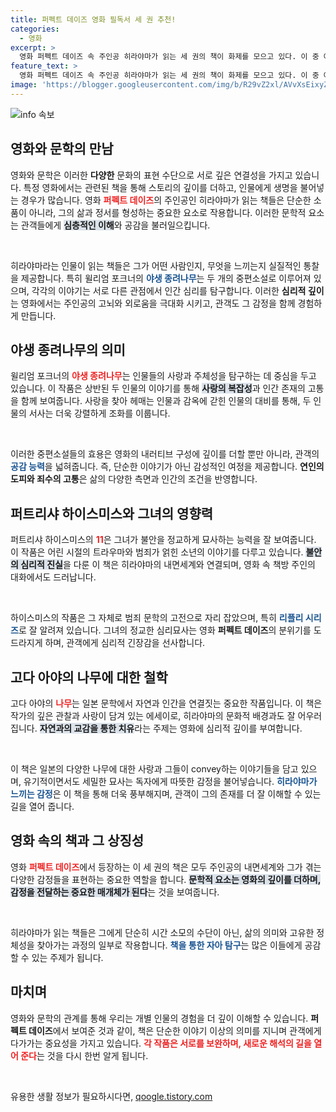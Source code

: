 ```yaml
---
title: 퍼펙트 데이즈 영화 필독서 세 권 추천!
categories:
  - 영화
excerpt: >
  영화 퍼펙트 데이즈 속 주인공 히라야마가 읽는 세 권의 책이 화제를 모으고 있다. 이 중 야생의 정열은 재번역 예정이며, 11과 나무 또한 독자들의 관심을 끌고 있다. 책 속 이야기들이 영화와 어떻게 연결될지 궁금하다!
feature_text: >
  영화 퍼펙트 데이즈 속 주인공 히라야마가 읽는 세 권의 책이 화제를 모으고 있다. 이 중 야생의 정열은 재번역 예정이며, 11과 나무 또한 독자들의 관심을 끌고 있다. 책 속 이야기들이 영화와 어떻게 연결될지 궁금하다!
image: 'https://blogger.googleusercontent.com/img/b/R29vZ2xl/AVvXsEixyZcFfHzMRdzZMjFBmAUKJYCLCGyLL1o632UiGVXcaFdKo_bkvkuCioo0uUKlGfBVcT3P84aROyZIXSBEx3Aw5nCQ3pTgDom1WDC4m8eifvWiAmWEEVb4x6G_l8C0QH225ldMjyaFvpxGEBGNO37VmDTDMHGhJPq73UglMfDca1-0aw/s1600/blogspot.png'
---
```


<p><img src="https://blogger.googleusercontent.com/img/b/R29vZ2xl/AVvXsEixyZcFfHzMRdzZMjFBmAUKJYCLCGyLL1o632UiGVXcaFdKo_bkvkuCioo0uUKlGfBVcT3P84aROyZIXSBEx3Aw5nCQ3pTgDom1WDC4m8eifvWiAmWEEVb4x6G_l8C0QH225ldMjyaFvpxGEBGNO37VmDTDMHGhJPq73UglMfDca1-0aw/s1600/blogspot.png" alt="info 속보" /></p>

<h2 data-ke-size="size26">영화와 문학의 만남</h2>

<p>영화와 문학은 이러한 <b>다양한</b> 문화의 표현 수단으로 서로 깊은 연결성을 가지고 있습니다. 특정 영화에서는 관련된 책을 통해 스토리의 깊이를 더하고, 인물에게 생명을 불어넣는 경우가 많습니다. 영화 <b><span style="color: #ee2323;">퍼펙트 데이즈</span></b>의 주인공인 히라야마가 읽는 책들은 단순한 소품이 아니라, 그의 삶과 정서를 형성하는 중요한 요소로 작용합니다. 이러한 문학적 요소는 관객들에게 <b><span style="background-color: #21538527;">심층적인 이해</span></b>와 공감을 불러일으킵니다.</p>

<p data-ke-size="size16">&nbsp;</p>

<p>히라야마라는 인물이 읽는 책들은 그가 어떤 사람인지, 무엇을 느끼는지 실질적인 통찰을 제공합니다. 특히 윌리엄 포크너의 <b><span style="color: #1a5490;">야생 종려나무</span></b>는 두 개의 중편소설로 이루어져 있으며, 각각의 이야기는 서로 다른 관점에서 인간 심리를 탐구합니다. 이러한 <b>심리적 깊이</b>는 영화에서는 주인공의 고뇌와 외로움을 극대화 시키고, 관객도 그 감정을 함께 경험하게 만듭니다.</p>

<h2 data-ke-size="size26">야생 종려나무의 의미</h2>

<p>윌리엄 포크너의 <b><span style="color: #ee2323;">야생 종려나무</span></b>는 인물들의 사랑과 주체성을 탐구하는 데 중심을 두고 있습니다. 이 작품은 상반된 두 인물의 이야기를 통해 <b><span style="background-color: #21538527;">사랑의 복잡성</span></b>과 인간 존재의 고통을 함께 보여줍니다. 사랑을 찾아 헤매는 인물과 감옥에 갇힌 인물의 대비를 통해, 두 인물의 서사는 더욱 강렬하게 조화를 이룹니다.</p>

<p data-ke-size="size16">&nbsp;</p>

<p>이러한 중편소설들의 효용은 영화의 내러티브 구성에 깊이를 더할 뿐만 아니라, 관객의 <b><span style="color: #1a5490;">공감 능력</span></b>을 넓혀줍니다. 즉, 단순한 이야기가 아닌 감성적인 여정을 제공합니다. <b>연인의 도피와 죄수의 고통</b>은 삶의 다양한 측면과 인간의 조건을 반영합니다.</p>

<h2 data-ke-size="size26">퍼트리샤 하이스미스와 그녀의 영향력</h2>

<p>퍼트리샤 하이스미스의 <b><span style="color: #ee2323;">11</span></b>은 그녀가 불안을 정교하게 묘사하는 능력을 잘 보여줍니다. 이 작품은 어린 시절의 트라우마와 범죄가 얽힌 소년의 이야기를 다루고 있습니다. <b><span style="background-color: #21538527;">불안의 심리적 진실</span></b>을 다룬 이 책은 히라야마의 내면세계와 연결되며, 영화 속 책방 주인의 대화에서도 드러납니다.</p>

<p data-ke-size="size16">&nbsp;</p>

<p>하이스미스의 작품은 그 자체로 범죄 문학의 고전으로 자리 잡았으며, 특히 <b><span style="color: #1a5490;">리플리 시리즈</span></b>로 잘 알려져 있습니다. 그녀의 정교한 심리묘사는 영화 <b>퍼펙트 데이즈</b>의 분위기를 도드라지게 하며, 관객에게 심리적 긴장감을 선사합니다.</p>

<h2 data-ke-size="size26">고다 아야의 나무에 대한 철학</h2>

<p>고다 아야의 <b><span style="color: #ee2323;">나무</span></b>는 일본 문학에서 자연과 인간을 연결짓는 중요한 작품입니다. 이 책은 작가의 깊은 관찰과 사랑이 담겨 있는 에세이로, 히라야마의 문화적 배경과도 잘 어우러집니다. <b><span style="background-color: #21538527;">자연과의 교감을 통한 치유</span></b>라는 주제는 영화에 심리적 깊이를 부여합니다.</p>

<p data-ke-size="size16">&nbsp;</p>

<p>이 책은 일본의 다양한 나무에 대한 사랑과 그들이 convey하는 이야기들을 담고 있으며, 유기적이면서도 세밀한 묘사는 독자에게 따뜻한 감정을 불어넣습니다. <b><span style="color: #1a5490;">히라야마가 느끼는 감정</span></b>은 이 책을 통해 더욱 풍부해지며, 관객이 그의 존재를 더 잘 이해할 수 있는 길을 열어 줍니다.</p>

<h2 data-ke-size="size26">영화 속의 책과 그 상징성</h2>

<p>영화 <b><span style="color: #ee2323;">퍼펙트 데이즈</span></b>에서 등장하는 이 세 권의 책은 모두 주인공의 내면세계와 그가 겪는 다양한 감정들을 표현하는 중요한 역할을 합니다. <b><span style="background-color: #21538527;">문학적 요소는 영화의 깊이를 더하며, 감정을 전달하는 중요한 매개체가 된다</span></b>는 것을 보여줍니다.</p>

<p data-ke-size="size16">&nbsp;</p>

<p>히라야마가 읽는 책들은 그에게 단순히 시간 소모의 수단이 아닌, 삶의 의미와 고유한 정체성을 찾아가는 과정의 일부로 작용합니다. <b><span style="color: #1a5490;">책을 통한 자아 탐구</span></b>는 많은 이들에게 공감할 수 있는 주제가 됩니다.</p>

<h2 data-ke-size="size26">마치며</h2>

<p>영화와 문학의 관계를 통해 우리는 개별 인물의 경험을 더 깊이 이해할 수 있습니다. <b>퍼펙트 데이즈</b>에서 보여준 것과 같이, 책은 단순한 이야기 이상의 의미를 지니며 관객에게 다가가는 중요성을 가지고 있습니다. <b><span style="color: #ee2323;">각 작품은 서로를 보완하며, 새로운 해석의 길을 열어 준다</span></b>는 것을 다시 한번 알게 됩니다.</p>

<p data-ke-size="size16">&nbsp;</p>
유용한 생활 정보가 필요하시다면, <a href="https://qoogle.tistory.com" rel="dofollow">qoogle.tistory.com</a>


